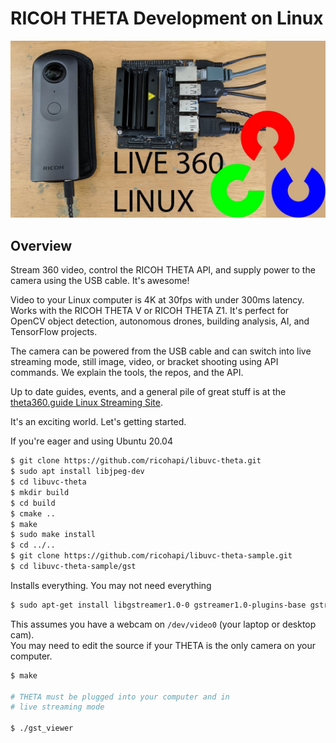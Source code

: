 # RICOH THETA Development on Linux

![header](images/banner.jpg)

## Overview

Stream 360 video, control the RICOH THETA API, and supply power to
the camera using the USB cable.  It's awesome!

Video to your Linux computer is 4K at 30fps with under 300ms latency. 
Works with the RICOH THETA V or RICOH THETA Z1.  It's perfect for
OpenCV object detection, autonomous drones, building analysis,
AI, and TensorFlow projects.

The camera can be powered from the USB cable and can switch
into live streaming mode, still image, video, or bracket shooting
using API commands. We explain the tools, the repos, and the 
API.

Up to date guides, events, and a general pile of great stuff is at the
[theta360.guide Linux Streaming Site](https://theta360.guide/special/linuxstreaming/).

 It's an exciting world.  Let's getting started. 

 If you're eager and using Ubuntu 20.04

```bash
$ git clone https://github.com/ricohapi/libuvc-theta.git
$ sudo apt install libjpeg-dev
$ cd libuvc-theta
$ mkdir build
$ cd build
$ cmake ..
$ make
$ sudo make install
$ cd ../..
$ git clone https://github.com/ricohapi/libuvc-theta-sample.git
$ cd libuvc-theta-sample/gst
```

Installs everything.  You may not need everything

```bash
$ sudo apt-get install libgstreamer1.0-0 gstreamer1.0-plugins-base gstreamer1.0-plugins-good gstreamer1.0-plugins-bad gstreamer1.0-plugins-ugly gstreamer1.0-libav gstreamer1.0-doc gstreamer1.0-tools gstreamer1.0-x gstreamer1.0-alsa gstreamer1.0-gl gstreamer1.0-gtk3 gstreamer1.0-qt5 gstreamer1.0-pulseaudio libgstreamer-plugins-base1.0-dev
```

This assumes you have a webcam on `/dev/video0` (your laptop or desktop cam).  
You may need to edit the source if your THETA is the only camera on your computer.

```bash
$ make

# THETA must be plugged into your computer and in 
# live streaming mode

$ ./gst_viewer
```


